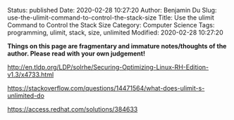 Status: published
Date: 2020-02-28 10:27:20
Author: Benjamin Du
Slug: use-the-ulimit-command-to-control-the-stack-size
Title: Use the ulimit Command to Control the Stack Size
Category: Computer Science
Tags: programming, ulimit, stack, size, unlimited
Modified: 2020-02-28 10:27:20

**Things on this page are fragmentary and immature notes/thoughts of the author. Please read with your own judgement!**

http://en.tldp.org/LDP/solrhe/Securing-Optimizing-Linux-RH-Edition-v1.3/x4733.html

https://stackoverflow.com/questions/14471564/what-does-ulimit-s-unlimited-do

https://access.redhat.com/solutions/384633
